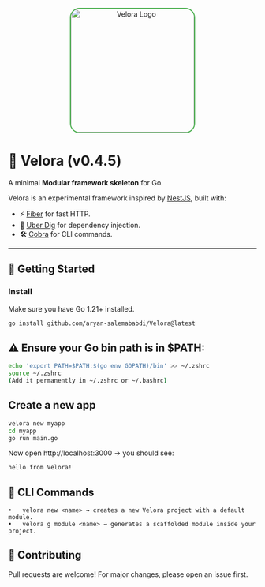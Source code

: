 <p align="center">
  <img 
    src="https://aryansab.storage.iran.liara.space/velora%20logo.png" 
    alt="Velora Logo" 
    width="250" 
    style="border-radius: 20px; border: 2px solid #4CAF50;"/>
</p>

# 🌱 Velora (v0.4.5)
A minimal **Modular framework skeleton** for Go.

Velora is an experimental framework inspired by [NestJS](https://nestjs.com/), built with:
- ⚡️ [Fiber](https://github.com/gofiber/fiber) for fast HTTP.
- 🧩 [Uber Dig](https://github.com/uber-go/dig) for dependency injection.
- 🛠️ [Cobra](https://github.com/spf13/cobra) for CLI commands.

---

## 🚀 Getting Started

### Install
Make sure you have Go 1.21+ installed.

```bash
go install github.com/aryan-salemababdi/Velora@latest
```

## ⚠️ Ensure your Go bin path is in $PATH:

```bash
echo 'export PATH=$PATH:$(go env GOPATH)/bin' >> ~/.zshrc
source ~/.zshrc
(Add it permanently in ~/.zshrc or ~/.bashrc)
```

## Create a new app

```bash
velora new myapp
cd myapp
go run main.go
```

Now open http://localhost:3000 → you should see:

```bash
hello from Velora!
```


## 🧩 CLI Commands

	•	velora new <name> → creates a new Velora project with a default module.
	•	velora g module <name> → generates a scaffolded module inside your project.



## 🤝 Contributing

Pull requests are welcome! For major changes, please open an issue first.
